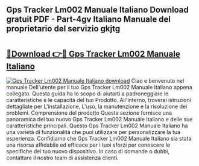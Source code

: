 ## Gps Tracker Lm002 Manuale Italiano Download gratuit PDF - Part-4gv Italiano Manuale del proprietario del servizio gkjtg

# <h2><a href="http://dff8f3.blite.top/?on=Gps+Tracker+Lm002+Manuale+Italiano">🔗Download 👉🔴 Gps Tracker Lm002 Manuale Italiano</a></h2>

[![Gps Tracker Lm002 Manuale Italiano download](https://i.imgur.com/lujVjoI.png)](http://dff8f3.blite.top/?on=Gps+Tracker+Lm002+Manuale+Italiano)
Ciao e benvenuto nel manuale Dell'utente per il tuo Gps Tracker Lm002 Manuale Italiano appena collegato. Questa guida ha lo scopo di aiutarti a padroneggiare le caratteristiche e le capacità del tuo Prodotto. All'interno, troverai istruzioni dettagliate per L'installazione, L'uso, la manutenzione e la risoluzione dei problemi. Comprensione del prodotto Questa sezione fornisce una panoramica del tuo nuovo Gps Tracker Lm002 Manuale Italiano e delle sue caratteristiche principali. Questo Gps Tracker Lm002 Manuale Italiano ha una varietà di funzionalità che puoi utilizzare per personalizzare la tua esperienza. Confidiamo che Gps Tracker Lm002 Manuale Italiano sia stata una risorsa affidabile ed efficace per i tuoi sforzi per conoscere le specifiche del tuo nuovo dispositivo. In caso di domande o dubbi, contattare il nostro team di assistenza clienti.
